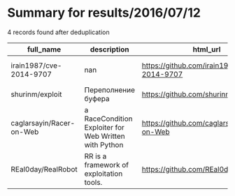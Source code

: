 
# Summary for results/2016/07/12
    
4 records found after deduplication

| full_name | description | html_url | matched_list | matched_count | pushed_at | size | stargazers_count | language | forks_count | vul_ids |
|--------------------------|-------------------------------------------------------|---------------------------------------------|----------------|-----------------|---------------------------|--------|--------------------|------------|---------------|-------------------|
| irain1987/cve-2014-9707 | nan | https://github.com/irain1987/cve-2014-9707 | ['cve-2'] | 1 | 2016-07-12 00:57:17+00:00 | 2 | 0 | Python | 0 | ['CVE-2014-9707'] |
| shurinm/exploit | Переполнение буфера | https://github.com/shurinm/exploit | ['exploit'] | 1 | 2016-07-12 09:11:52+00:00 | 5 | 0 | C | 0 | [] |
| caglarsayin/Racer-on-Web | a RaceCondition Exploiter for Web Written with Python | https://github.com/caglarsayin/Racer-on-Web | ['exploit'] | 1 | 2016-07-12 17:58:56+00:00 | 5 | 0 | | 0 | [] |
| REal0day/RealRobot | RR is a framework of exploitation tools. | https://github.com/REal0day/RealRobot | ['exploit'] | 1 | 2016-07-12 21:01:51+00:00 | 7 | 3 | | 0 | [] |
